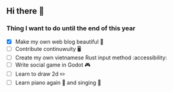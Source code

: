 ## Hi there 👋

### Thing I want to do until the end of this year

- [x] Make my own web blog beautiful 💮
- [ ] Contribute continuwuity 🖥️
- [ ] Create my own vietnamese Rust input method :accessibility:
- [ ] Write social game in Godot 🎮
- [ ] Learn to draw 2d ✏️
- [ ] Learn piano again 🎹 and singing 🎤

